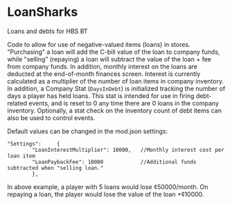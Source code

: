 # LoanSharks
 Loans and debts for HBS BT

Code to allow for use of negative-valued items (loans) in stores. "Purchasing" a loan will add the C-bill value of the loan to company funds, while "selling" (repaying) a loan will subtract the value of the loan + fee from company funds. In addition, monthly interest on the loans are deducted at the end-of-month finances screen. Interest is currently calculated as a multiplier of the number of loan items in company inventory. In addition, a Company Stat (`DaysInDebt`) is initialized tracking the number of days a player has held loans. This stat is intended for use in firing debt-related events, and is reset to 0 any time there are 0 loans in the company inventory. Optionally, a stat check on the inventory count of debt items can also be used to control events.

Default values can be changed in the mod.json settings:

```
"Settings": 	{
		"LoanInterestMultiplier": 10000,   //Monthly interest cost per loan item
		"LoanPaybackFee": 10000            //Additional funds subtracted when "selling loan."
		},
```

In above example, a player with 5 loans would lose ¢50000/month. On repaying a loan, the player would lose the value of the loan +¢10000.

